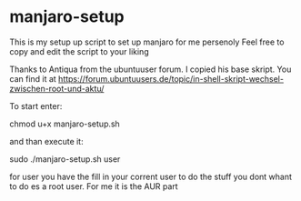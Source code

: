 # manjaro-setup
This is my setup up script to set up manjaro for me persenoly
Feel free to copy and edit the script to your liking

Thanks to Antiqua from the ubuntuuser forum. I copied his base skript. You can find it at https://forum.ubuntuusers.de/topic/in-shell-skript-wechsel-zwischen-root-und-aktu/

To start enter:

chmod u+x manjaro-setup.sh 


and than execute it:

sudo ./manjaro-setup.sh user


for user you have the fill in your corrent user to do the stuff you dont whant to do es a root user. For me it is the AUR part
